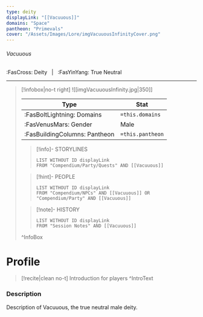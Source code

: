 ```yaml
---
type: deity
displayLink: "[[Vacuuous]]"
domains: "Space"
pantheon: "Primevals"
cover: "/Assets/Images/Lore/imgVacuuousInfinityCover.png"
---
```


###### Vacuuous
<span class="sub2">:FasCross: Deity &nbsp; | &nbsp; :FasYinYang: True Neutral</span>
___

> [!infobox|no-t right]
> ![[imgVacuuousInfinity.jpg|350]]
>
> | Type | Stat |
> | ---- | ---- |
> | :FasBoltLightning: Domains | `=this.domains` |
> | :FasVenusMars: Gender | Male |
> | :FasBuildingColumns: Pantheon | `=this.pantheon` |
>
>> [!info]- STORYLINES
>>```dataview
>>LIST WITHOUT ID displayLink
>>FROM "Compendium/Party/Quests" AND [[Vacuuous]]
>
>> [!hint]-  PEOPLE
>>```dataview
>>LIST WITHOUT ID displayLink
>>FROM "Compendium/NPCs" AND [[Vacuuous]] OR "Compendium/Party" AND [[Vacuuous]] 
>
>>[!note]- HISTORY
>>```dataview
>>LIST WITHOUT ID displayLink
>>FROM "Session Notes" AND [[Vacuuous]]
>
>^InfoBox

# Profile

> [!recite|clean no-t]
>	Introduction for players
>^IntroText

### Description
Description of Vacuuous, the true neutral male deity.
